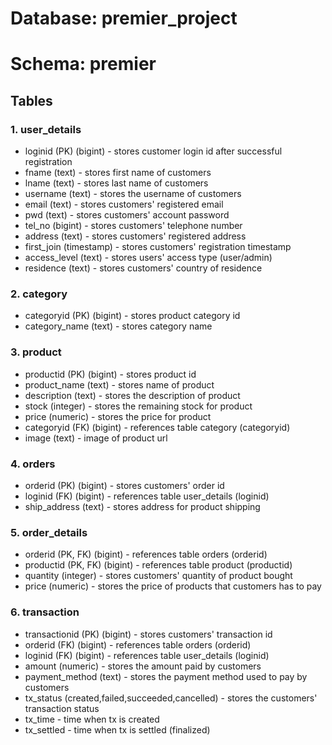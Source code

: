 # Database: premier_project

# Schema: premier

## Tables

### 1. user_details

- loginid (PK) (bigint) - stores customer login id after successful registration
- fname (text) - stores first name of customers
- lname (text) - stores last name of customers
- username (text) - stores the username of customers
- email (text) - stores customers' registered email
- pwd (text) - stores customers' account password
- tel_no (bigint) - stores customers' telephone number
- address (text) - stores customers' registered address
- first_join (timestamp) - stores customers' registration timestamp
- access_level (text) - stores users' access type (user/admin)
- residence (text) - stores customers' country of residence

### 2. category

- categoryid (PK) (bigint) - stores product category id
- category_name (text) - stores category name

### 3. product

- productid (PK) (bigint) - stores product id
- product_name (text) - stores name of product
- description (text) - stores the description of product
- stock (integer) - stores the remaining stock for product
- price (numeric) - stores the price for product
- categoryid (FK) (bigint) - references table category (categoryid)
- image (text) - image of product url

### 4. orders

- orderid (PK) (bigint) - stores customers' order id
- loginid (FK) (bigint) - references table user_details (loginid)
- ship_address (text) - stores address for product shipping

### 5. order_details

- orderid (PK, FK) (bigint) - references table orders (orderid)
- productid (PK, FK) (bigint) - references table product (productid)
- quantity (integer) - stores customers' quantity of product bought
- price (numeric) - stores the price of products that customers has to pay

### 6. transaction

- transactionid (PK) (bigint) - stores customers' transaction id
- orderid (FK) (bigint) - references table orders (orderid)
- loginid (FK) (bigint) - references table user_details (loginid)
- amount (numeric) - stores the amount paid by customers
- payment_method (text) - stores the payment method used to pay by customers
- tx_status (created,failed,succeeded,cancelled) - stores the customers' transaction status
- tx_time - time when tx is created
- tx_settled - time when tx is settled (finalized)

